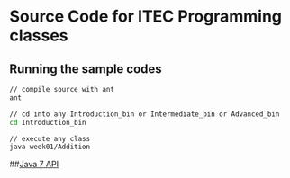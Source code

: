Source Code for ITEC Programming classes
==========

## Running the sample codes

```bash
// compile source with ant
ant

// cd into any Introduction_bin or Intermediate_bin or Advanced_bin 
cd Introduction_bin

// execute any class
java week01/Addition

```



##[Java 7 API](http://docs.oracle.com/javase/7/docs/api/allclasses-noframe.html)


